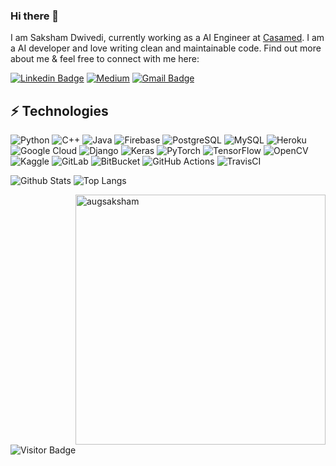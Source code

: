 ### Hi there 👋

I am Saksham Dwivedi, currently working as a AI Engineer at [Casamed](https://casamed.in/). I am a AI developer and love writing clean and maintainable code. Find out more about me & feel free to connect with me here:

[![Linkedin Badge](https://img.shields.io/badge/-Saksham-blue?style=flat-square&logo=Linkedin&logoColor=white&link=https:www.linkedin.com/in/saksham-dwivedi/)](www.linkedin.com/in/saksham-dwivedi)
[![Medium](https://img.shields.io/badge/Medium-12100E?style=for-the-badge&logo=medium&logoColor=white)](https://medium.com/@sakshamdwivedi10082002)
[![Gmail Badge](https://img.shields.io/badge/-SakshamDwivedi-c14438?style=flat-square&logo=Gmail&logoColor=white&link=mailto:sakshamdwivedi10082002@gmail.com)](mailto:sakshamdwivedi10082002@gmail.com)



## ⚡ Technologies

![Python](https://img.shields.io/badge/-Python-black?style=flat-square&logo=Python)
![C++](https://img.shields.io/badge/-C++-00599C?style=flat-square&logo=c)
![Java](https://img.shields.io/badge/java-%23ED8B00.svg?style=for-the-badge&logo=java&logoColor=white)
![Firebase](https://img.shields.io/badge/Firebase-039BE5?style=for-the-badge&logo=Firebase&logoColor=white)
![PostgreSQL](https://img.shields.io/badge/-PostgreSQL-336791?style=flat-square&logo=postgresql)
![MySQL](https://img.shields.io/badge/-MySQL-black?style=flat-square&logo=mysql)
![Heroku](https://img.shields.io/badge/-Heroku-430098?style=flat-square&logo=heroku)
![Google Cloud](https://img.shields.io/badge/GoogleCloud-%234285F4.svg?style=for-the-badge&logo=google-cloud&logoColor=white)
![Django](https://img.shields.io/badge/django-%23092E20.svg?style=for-the-badge&logo=django&logoColor=white)
![Keras](https://img.shields.io/badge/Keras-%23D00000.svg?style=for-the-badge&logo=Keras&logoColor=white)
![PyTorch](https://img.shields.io/badge/PyTorch-%23EE4C2C.svg?style=for-the-badge&logo=PyTorch&logoColor=white)
![TensorFlow](https://img.shields.io/badge/TensorFlow-%23FF6F00.svg?style=for-the-badge&logo=TensorFlow&logoColor=white)
![OpenCV](https://img.shields.io/badge/opencv-%23white.svg?style=for-the-badge&logo=opencv&logoColor=white)
![Kaggle](https://img.shields.io/badge/Kaggle-035a7d?style=for-the-badge&logo=kaggle&logoColor=white)
![GitLab](https://img.shields.io/badge/-GitLab-FCA121?style=flat-square&logo=gitlab)
![BitBucket](https://img.shields.io/badge/-BitBucket-darkblue?style=flat-square&logo=bitbucket)
![GitHub Actions](https://img.shields.io/badge/github%20actions-%232671E5.svg?style=for-the-badge&logo=githubactions&logoColor=white)
![TravisCI](https://img.shields.io/badge/travis%20ci-%232B2F33.svg?style=for-the-badge&logo=travis&logoColor=white)

![Github Stats](https://github-readme-stats.vercel.app/api?username=augsaksham&count_private=true&show_icons=true&include_all_commits=true)
![Top Langs](https://github-readme-stats.vercel.app/api/top-langs/?username=augsaksham&hide=TeX&layout=compact)

<img align="right" width="400" src="https://github-readme-streak-stats.herokuapp.com/?user=augsaksham&" alt="augsaksham" /></p>

![Visitor Badge](https://visitor-badge.laobi.icu/badge?page_id=augsaksham.augsaksham)
